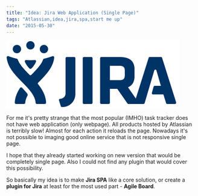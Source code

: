 ```yaml
---
title: "Idea: Jira Web Application (Single Page)"
tags: "Atlassian,idea,jira,spa,start me up"
date: "2015-05-30"
---
```


![atlassian-jira-logo-large](images/atlassian-jira-logo-large.png)

For me it's pretty strange that the most popular (IMHO) task tracker does not have web application (only webpage). All products hosted by Atlassian is terribly slow! Almost for each action it reloads the page. Nowadays it's not possible to imaging good online service that is not responsive single page.

I hope that they already started working on new version that would be completely single page. Also I could not find any plugin that would cover this possibility.

So basically my idea is to make **Jira SPA** like a core solution, or create a **plugin for Jira** at least for the most used part - **Agile Board**.
